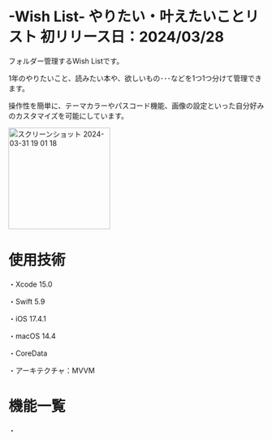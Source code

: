 # -Wish List- やりたい・叶えたいことリスト 初リリース日：2024/03/28
フォルダー管理するWish Listです。

1年のやりたいこと、読みたい本や、欲しいもの･･･などを1つ1つ分けて管理できます。

操作性を簡単に、テーマカラーやパスコード機能、画像の設定といった自分好みのカスタマイズを可能にしています。

<img width="200" alt="スクリーンショット 2024-03-31 19 01 18" src="https://github.com/PochiApp/WishList/assets/149248514/f349751d-076c-42fd-b08d-08b07dca18a1">

# 使用技術
・Xcode 15.0

・Swift 5.9

・iOS 17.4.1

・macOS 14.4

・CoreData

・アーキテクチャ：MVVM

# 機能一覧
・

